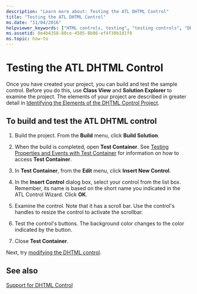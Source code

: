 ```yaml
---
description: "Learn more about: Testing the ATL DHTML Control"
title: "Testing the ATL DHTML Control"
ms.date: "11/04/2016"
helpviewer_keywords: ["HTML controls, testing", "testing controls", "DHTML controls", "DHTML controls, testing"]
ms.assetid: 0e4b4358-80ce-4505-8b06-ef4f30b1d1f0
ms.topic: how-to
---
```

# Testing the ATL DHTML Control

Once you have created your project, you can build and test the sample control. Before you do this, use **Class View** and **Solution Explorer** to examine the project. The elements of your project are described in greater detail in [Identifying the Elements of the DHTML Control Project](../atl/identifying-the-elements-of-the-dhtml-control-project.md).

## To build and test the ATL DHTML control

1. Build the project. From the **Build** menu, click **Build Solution**.

1. When the build is completed, open **Test Container**. See [Testing Properties and Events with Test Container](../mfc/testing-properties-and-events-with-test-container.md) for information on how to access **Test Container**.

1. In **Test Container**, from the **Edit** menu, click **Insert New Control**.

1. In the **Insert Control** dialog box, select your control from the list box. Remember, its name is based on the short name you indicated in the ATL Control Wizard. Click **OK**.

1. Examine the control. Note that it has a scroll bar. Use the control's handles to resize the control to activate the scrollbar.

1. Test the control's buttons. The background color changes to the color indicated by the button.

1. Close **Test Container**.

Next, try [modifying the DHTML control](../atl/modifying-the-atl-dhtml-control.md).

## See also

[Support for DHTML Control](../atl/atl-support-for-dhtml-controls.md)
